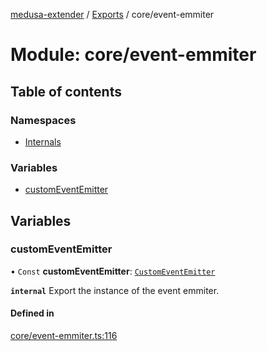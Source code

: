 [medusa-extender](../README.md) / [Exports](../modules.md) / core/event-emmiter

# Module: core/event-emmiter

## Table of contents

### Namespaces

- [Internals](core_event_emmiter.Internals.md)

### Variables

- [customEventEmitter](core_event_emmiter.md#customeventemitter)

## Variables

### customEventEmitter

• `Const` **customEventEmitter**: [`CustomEventEmitter`](../classes/core_event_emmiter.Internals.CustomEventEmitter.md)

**`internal`**
Export the instance of the event emmiter.

#### Defined in

[core/event-emmiter.ts:116](https://github.com/adrien2p/medusa-extender/blob/03cec4f/src/core/event-emmiter.ts#L116)
